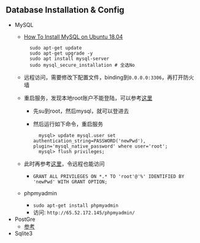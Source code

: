 ## Database Installation & Config
- MySQL
	- [How To Install MySQL on Ubuntu 18.04](https://www.digitalocean.com/community/tutorials/how-to-install-mysql-on-ubuntu-18-04)
	
			sudo apt-get update
			sudo apt-get upgrade -y 
			sudo apt install mysql-server
			sudo mysql_secure_installation # 全选No
	- 远程访问，需要修改下配置文件，binding到`0.0.0.0:3306`，再打开防火墙
	- 重启服务，发现本地root账户不能登陆，可以参考[这里](https://blog.csdn.net/qq_34771403/article/details/73927962)
		- 先su到root，然后mysql，就可以登进去
		- 然后运行如下命令，重启服务
		
				mysql> update mysql.user set authentication_string=PASSWORD('newPwd'), plugin='mysql_native_password' where user='root';
				mysql> flush privileges;
	- 此时再参考[这里](https://blog.csdn.net/leroy008/article/details/16116847)，令远程也能访问
		- `GRANT ALL PRIVILEGES ON *.* TO 'root'@'%' IDENTIFIED BY 'newPwd' WITH GRANT OPTION;`
	- phpmyadmin
		- `sudo apt-get install phpmyadmin `
		- 访问: `http://65.52.172.145/phpmyadmin/`
- PostGre
	- [参考](https://www.digitalocean.com/community/tutorials/how-to-install-and-use-postgresql-on-ubuntu-18-04)
- Sqlite3